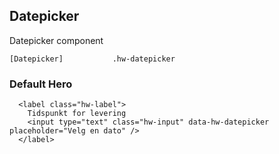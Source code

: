 ## Datepicker

Datepicker component

```code
[Datepicker]           .hw-datepicker

```

### Default Hero

```html|span-2
  <label class="hw-label">
    Tidspunkt for levering
    <input type="text" class="hw-input" data-hw-datepicker placeholder="Velg en dato" />
  </label>
```
